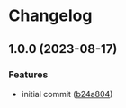 # Changelog

## 1.0.0 (2023-08-17)


### Features

* initial commit ([b24a804](https://github.com/amaanq/tree-sitter-csv/commit/b24a804d90452cd15ff7e6829d62f0eb1ad5266e))
